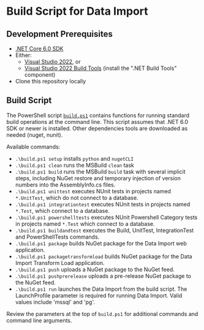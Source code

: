 # Build Script for Data Import

## Development Prerequisites

* [.NET Core 6.0 SDK](https://dotnet.microsoft.com/en-us/download/dotnet/6.0)
* Either:
  * [Visual Studio 2022](https://visualstudio.microsoft.com/downloads), or
  * [Visual Studio 2022 Build Tools](https://visualstudio.microsoft.com/downloads/#build-tools-for-visual-studio-2022) (install the ".NET Build Tools" component)
* Clone this repository locally

## Build Script

The PowerShell script [`build.ps1`](../build.ps1) contains functions for running standard build operations at the command line. This script assumes that .NET 6.0 SDK or newer is installed. Other dependencies tools are downloaded as needed (nuget, nunit).

Available commands:

* `.\build.ps1 setup` installs `python` and `nugetCLI`
* `.\build.ps1 clean` runs the MSBuild `clean` task
* `.\build.ps1 build` runs the MSBuild `build` task with several implicit steps,
  including NuGet restore and temporary injection of version numbers into the
  AssemblyInfo.cs files.
* `.\build.ps1 unittest` executes NUnit tests in projects named `*.UnitTest`,
  which do not connect to a database.
* `.\build.ps1 integrationtest` executes NUnit tests in projects named `*.Test`,
  which connect to a database.
* `.\build.ps1 powershelltests` executes  NUnit Powershell Category tests in projects named `*.Test` which connect to a database.
* `.\build.ps1 buildandtest` executes the Build, UnitTest, IntegrationTest
  and PowerShellTests commands.
* `.\build.ps1 package` builds NuGet package for the Data Import web application.
* `.\build.ps1 packagetransformload` builds NuGet package for the Data Import Transform Load application.
* `.\build.ps1 push` uploads a NuGet package to the NuGet feed.
* `.\build.ps1 pushprerelease` uploads a pre-release NuGet package to the NuGet feed.
* `.\build.ps1 run` launches the Data Import from the build script. The LaunchProfile parameter is required for running Data Import. Valid values include 'mssql' and 'pg'.

Review the parameters at the top of `build.ps1` for additional commands and command line arguments.